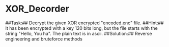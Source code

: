 # XOR_Decorder
##Task:## Decrypt the given XOR encrypted "encoded.enc" file. 
##Hint:## It has been encrypted with a key 120 bits long, but the file starts with the string "Hello, You ha". The plain text is in ascii. 
##Solution:## Reverse engineering and bruteforce methods
